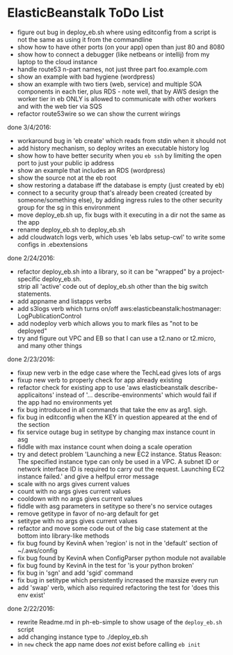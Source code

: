 # ElasticBeanstalk ToDo List

- figure out bug in deploy_eb.sh where using editconfig from a script is not the same as using it from the commandline
- show how to have other ports (on your app) open than just 80 and 8080
- show how to connect a debugger (like netbeans or intellij) from my laptop to the cloud instance
- handle route53 n-part names, not just three part foo.example.com
- show an example with bad hygiene (wordpress)
- show an example with two tiers (web, service) and multiple SOA components in each tier, plus RDS - note well, that by AWS design the worker tier in eb ONLY is allowed to communicate with other workers and with the web tier via SQS
- refactor route53wire so we can show the current wirings

done 3/4/2016:
- workaround bug in 'eb create' which reads from stdin when it should not
- add history mechanism, so deploy writes an executable history log
- show how to have better security when you `eb ssh` by limiting the open port to just your public ip address
- show an example that includes an RDS (wordpress)
- show the source not at the eb root
- show restoring a database iff the database is empty (just created by eb)
- connect to a security group that's already been created (created by someone/something else), by adding ingress rules to the other security group for the sg in this environment
- move deploy_eb.sh up, fix bugs with it executing in a dir not the same as the app
- rename deploy_eb.sh to deploy_eb.sh
- add cloudwatch logs verb, which uses 'eb labs setup-cwl' to write some configs in .ebextensions

done 2/24/2016:
- refactor deploy_eb.sh into a library, so it can be "wrapped" by a project-specific deploy_eb.sh.  
  strip all 'active' code out of deploy_eb.sh other than the big switch statements.
- add appname and listapps verbs
- add s3logs verb which turns on/off aws:elasticbeanstalk:hostmanager:  LogPublicationControl
- add nodeploy verb which allows you to mark files as "not to be deployed"
- try and figure out VPC and EB so that I can use a t2.nano or t2.micro, and many other things

done 2/23/2016:
- fixup new verb in the edge case where the TechLead gives lots of args
- fixup new verb to properly check for app already existing
- refactor check for existing app to use 'aws elasticbeanstalk describe-applicaitons' instead of '... describe-environments' which would fail if the app had no environments yet
- fix bug introduced in all commands that take the env as arg1. sigh.
- fix bug in editconfig when the KEY in question appeared at the end of the section
- fix service outage bug in setitype by changing max instance count in asg
- fiddle with max instance count when doing a scale operation
- try and detect problem 'Launching a new EC2 instance. Status Reason: The specified instance type can only be used in a VPC. A subnet ID or network interface ID is required to carry out the request. Launching EC2 instance failed.' and give a helfpul error message
- scale with no args gives current values
- count with no args gives current values
- cooldown with no args gives current values
- fiddle with asg parameters in setitype so there's no service outages
- remove getitype in favor of no-arg default for get
- setitype with no args gives current values
- refactor and move some code out of the big case statement at the bottom into library-like methods
- fix bug found by KevinA when 'region' is not in the 'default' section of ~/.aws/config
- fix bug found by KevinA when ConfigParser python module not available
- fix bug found by KevinA in the test for 'is your python broken'
- fix bug in 'sgn' and add 'sgid' command
- fix bug in setitype which persistently increased the maxsize every run
- add 'swap' verb, which also required refactoring the test for 'does this env exist'

done 2/22/2016:
- rewrite Readme.md in ph-eb-simple to show usage of the `deploy_eb.sh` script
- add changing instance type to ./deploy_eb.sh
- in `new` check the app name does *not* exist before calling `eb init`